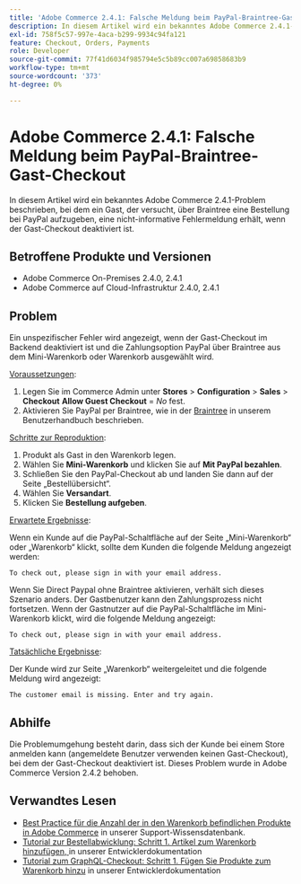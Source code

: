 ```yaml
---
title: 'Adobe Commerce 2.4.1: Falsche Meldung beim PayPal-Braintree-Gast-Checkout'
description: In diesem Artikel wird ein bekanntes Adobe Commerce 2.4.1-Problem beschrieben, bei dem ein Gast, der versucht, über Braintree eine Bestellung bei PayPal aufzugeben, eine nicht-informative Fehlermeldung erhält, wenn der Gast-Checkout deaktiviert ist.
exl-id: 758f5c57-997e-4aca-b299-9934c94fa121
feature: Checkout, Orders, Payments
role: Developer
source-git-commit: 77f41d6034f985794e5c5b89cc007a69858683b9
workflow-type: tm+mt
source-wordcount: '373'
ht-degree: 0%

---
```


# Adobe Commerce 2.4.1: Falsche Meldung beim PayPal-Braintree-Gast-Checkout

In diesem Artikel wird ein bekanntes Adobe Commerce 2.4.1-Problem beschrieben, bei dem ein Gast, der versucht, über Braintree eine Bestellung bei PayPal aufzugeben, eine nicht-informative Fehlermeldung erhält, wenn der Gast-Checkout deaktiviert ist.

## Betroffene Produkte und Versionen

* Adobe Commerce On-Premises 2.4.0, 2.4.1
* Adobe Commerce auf Cloud-Infrastruktur 2.4.0, 2.4.1

## Problem

Ein unspezifischer Fehler wird angezeigt, wenn der Gast-Checkout im Backend deaktiviert ist und die Zahlungsoption PayPal über Braintree aus dem Mini-Warenkorb oder Warenkorb ausgewählt wird.

<u>Voraussetzungen</u>:

1. Legen Sie im Commerce Admin unter **Stores** > **Configuration** > **Sales** > **Checkout** **Allow Guest Checkout** = *No* fest.
1. Aktivieren Sie PayPal per Braintree, wie in der [Braintree](https://experienceleague.adobe.com/de/docs/commerce-admin/stores-sales/payments/braintree?) in unserem Benutzerhandbuch beschrieben.

<u>Schritte zur Reproduktion</u>:

1. Produkt als Gast in den Warenkorb legen.
1. Wählen Sie **Mini-Warenkorb** und klicken Sie auf **Mit PayPal bezahlen**.
1. Schließen Sie den PayPal-Checkout ab und landen Sie dann auf der Seite „Bestellübersicht“.
1. Wählen Sie **Versandart**.
1. Klicken Sie **Bestellung aufgeben**.

<u>Erwartete Ergebnisse</u>:

Wenn ein Kunde auf die PayPal-Schaltfläche auf der Seite „Mini-Warenkorb“ oder „Warenkorb“ klickt, sollte dem Kunden die folgende Meldung angezeigt werden:

<pre><code class="language-bash">To check out, please sign in with your email address.</code></pre>

Wenn Sie Direct Paypal ohne Braintree aktivieren, verhält sich dieses Szenario anders. Der Gastbenutzer kann den Zahlungsprozess nicht fortsetzen. Wenn der Gastnutzer auf die PayPal-Schaltfläche im Mini-Warenkorb klickt, wird die folgende Meldung angezeigt:

<pre><code class="language-bash">To check out, please sign in with your email address.</code></pre>

<u>Tatsächliche Ergebnisse</u>:

Der Kunde wird zur Seite „Warenkorb“ weitergeleitet und die folgende Meldung wird angezeigt:

<pre><code class="language-bash">The customer email is missing. Enter and try again.</code></pre>

## Abhilfe

Die Problemumgehung besteht darin, dass sich der Kunde bei einem Store anmelden kann (angemeldete Benutzer verwenden keinen Gast-Checkout), bei dem der Gast-Checkout deaktiviert ist. Dieses Problem wurde in Adobe Commerce Version 2.4.2 behoben.

## Verwandtes Lesen

* [Best Practice für die Anzahl der in den Warenkorb befindlichen Produkte in Adobe Commerce](https://support.magento.com/hc/en-us/articles/360048550332) in unserer Support-Wissensdatenbank.
* [Tutorial zur Bestellabwicklung: Schritt 1. Artikel zum Warenkorb hinzufügen, ](https://developer.adobe.com/commerce/webapi/rest/tutorials/orders/order-add-items/) in unserer Entwicklerdokumentation
* [Tutorial zum GraphQL-Checkout: Schritt 1. Fügen Sie Produkte zum Warenkorb hinzu](https://developer.adobe.com/commerce/webapi/graphql/tutorials/checkout/add-product-to-cart/) in unserer Entwicklerdokumentation
